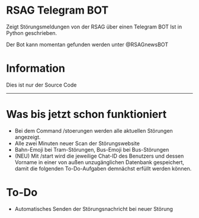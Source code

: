 # RSAG Telegram BOT
Zeigt Störungsmeldungen von der RSAG über einen Telegram BOT
Ist in Python geschrieben. 

Der Bot kann momentan gefunden werden unter @RSAGnewsBOT
# Information
Dies ist nur der Source Code
_____________________________________________________________________
# Was bis jetzt schon funktioniert
- Bei dem Command /stoerungen werden alle aktuellen Störungen angezeigt.
- Alle zwei Minuten neuer Scan der Störungswebsite
- Bahn-Emoji bei Tram-Störungen, Bus-Emoji bei Bus-Störungen
- (NEU) Mit /start wird die jeweilige Chat-ID des Benutzers und dessen Vorname in einer von außen unzugänglichen Datenbank gespeichert, damit die folgenden To-Do-Aufgaben demnächst erfüllt werden können.

# To-Do
- Automatisches Senden der Störungsnachricht bei neuer Störung
